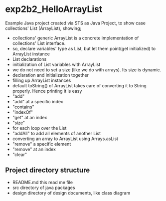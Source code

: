 # exp2b2_HelloArrayList
Example Java project created via STS as Java Project, to show case collections' List<T> (ArrayList<T>), showing;
- collections' generic ArrayList<T> is a concrete implementation of collections' List<T> interface.
- so, declare variables' type as List<T>, but let them point(get initialized) to ArrayList<T> instance
- List<T> declarations
- initialization of List<T> variables with ArrayList<T>
- we do not need to set a size (like we do with arrays). Its size is dynamic.
- declaration and initialization together
- filling up ArrayList instances
- default toString() of ArrayList takes care of converting it to String properly. Hence printing it is easy
- "add"
- "add" at a specific index
- "contains"
- "indexOf"
- "get"	at an index
- "size"
- for each loop over the List<T>
- "addAll" to add all elements of another List<T>
- converting an array to ArrayList using Arrays.asList
- "remove" a specific element
- "remove" at an index
- "clear"

## Project directory structure
- README.md this read me file
- src directory of java packages
- design directory of design documents, like class diagram
